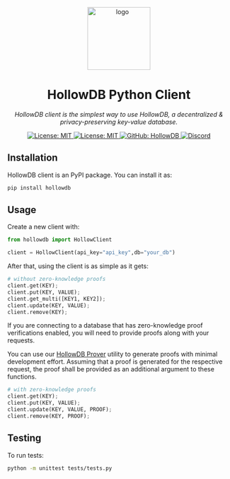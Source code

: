 <p align="center">
  <img src="./logo.svg" alt="logo" width="142">
</p>

<p align="center">
  <h1 align="center">
    HollowDB Python Client
  </h1>
  <p align="center">
    <i>HollowDB client is the simplest way to use HollowDB, a decentralized & privacy-preserving key-value database.</i>
  </p>


<p align="center">
    <a href="https://opensource.org/licenses/MIT" target="_blank">
        <img alt="License: MIT" src="https://img.shields.io/badge/license-MIT-yellow.svg">
    </a>
    <a href="https://docs.hollowdb.xyz" target="_blank">
        <img alt="License: MIT" src="https://img.shields.io/badge/docs-hollowdb-3884FF.svg?logo=gitbook">
    </a>
    <!-- <a href="./.github/workflows/test.yml" target="_blank">
        <img alt="Workflow: Tests" src="https://github.com/firstbatchxyz/hollowdb/actions/workflows/test.yml/badge.svg?branch=master">
    </a>
    <a href="./.github/workflows/build.yml" target="_blank">
        <img alt="Workflow: Styles" src="https://github.com/firstbatchxyz/hollowdb/actions/workflows/build.yml/badge.svg?branch=master">
    </a> -->
    <a href="https://github.com/firstbatchxyz/hollowdb" target="_blank">
        <img alt="GitHub: HollowDB" src="https://img.shields.io/badge/github-hollowdb-5C3EFE?logo=github">
    </a>
    <a href="https://discord.gg/2wuU9ym6fq" target="_blank">
        <img alt="Discord" src="https://dcbadge.vercel.app/api/server/2wuU9ym6fq?style=flat">
    </a>
</p>

## Installation

HollowDB client is an PyPI package. You can install it as:

```sh
pip install hollowdb
```

## Usage

Create a new client with:

```python
from hollowdb import HollowClient

client = HollowClient(api_key="api_key",db="your_db")
```

After that, using the client is as simple as it gets:

```python
# without zero-knowledge proofs
client.get(KEY);
client.put(KEY, VALUE);
client.get_multi([KEY1, KEY2]);
client.update(KEY, VALUE);
client.remove(KEY);
```

If you are connecting to a database that has zero-knowledge proof verifications enabled, you will need to provide proofs along with your requests.

You can use our [HollowDB Prover](https://github.com/firstbatchxyz/hollowdb) utility to generate proofs with minimal development effort. Assuming that a proof is generated for the respective request, the proof shall be provided as an additional argument to these functions.

```python
# with zero-knowledge proofs
client.get(KEY);
client.put(KEY, VALUE);
client.update(KEY, VALUE, PROOF);
client.remove(KEY, PROOF);
```

## Testing

To run tests:

```sh
python -m unittest tests/tests.py
```